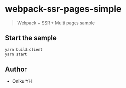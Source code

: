# webpack-ssr-pages-simple

> Webpack + SSR + Multi pages sample

## Start the sample
```bash
yarn build:client
yarn start
```

## Author
- OnikurYH
